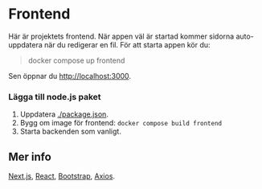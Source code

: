# Frontend

Här är projektets frontend. När appen väl är startad kommer sidorna auto-uppdatera när du redigerar en fil. För att starta appen kör du:

> docker compose up frontend

Sen öppnar du [http://localhost:3000](http://localhost:3000).

### Lägga till node.js paket
1. Uppdatera [./package.json](../frontend/package.json).
2. Bygg om image för frontend: `docker compose build frontend`
3. Starta backenden som vanligt.

## Mer info

[Next.js](https://nextjs.org/docs), [React](https://reactjs.org/docs/getting-started.html), [Bootstrap](https://getbootstrap.com/docs/5.3/getting-started/introduction/), [Axios](https://axios-http.com/docs/intro).
